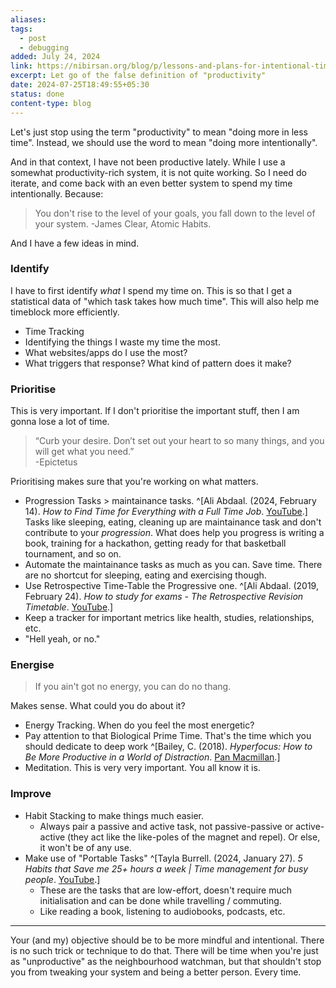 ```yaml
---
aliases: 
tags:
  - post
  - debugging
added: July 24, 2024
link: https://nibirsan.org/blog/p/lessons-and-plans-for-intentional-time-usage
excerpt: Let go of the false definition of "productivity"
date: 2024-07-25T18:49:55+05:30
status: done
content-type: blog
---
```

Let's just stop using the term "productivity" to mean "doing more in less time". Instead, we should use the word to mean "doing more intentionally". 

And in that context, I have not been productive lately. While I use a somewhat productivity-rich system, it is not quite working. So I need do iterate, and come back with an even better system to spend my time intentionally. Because:

>You don't rise to the level of your goals, you fall down to the level of your system.
>-James Clear, Atomic Habits.

And I have a few ideas in mind.
### Identify
I have to first identify *what* I spend my time on. This is so that I get a statistical data of "which task takes how much time". This will also help me timeblock more efficiently.

- Time Tracking
- Identifying the things I waste my time the most. 
- What websites/apps do I use the most?
- What triggers that response? What kind of pattern does it make?
### Prioritise
This is very important. If I don't prioritise the important stuff, then I am gonna lose a lot of time. 

>“Curb your desire. Don’t set out your heart to so many things, and you will get what you need.”  
>-Epictetus

Prioritising makes sure that you're working on what matters.

- Progression Tasks > maintainance tasks. ^[Ali Abdaal. (2024, February 14). _How to Find Time for Everything with a Full Time Job_. [YouTube](https://www.youtube.com/watch?v=PCtQ6sipdqA).]
  Tasks like sleeping, eating, cleaning up are maintainance task and don't contribute to your *progression*. What does help you progress is writing a book, training for a hackathon, getting ready for that basketball tournament, and so on.
- Automate the maintainance tasks as much as you can. Save time.
  There are no shortcut for sleeping, eating and exercising though.
- Use Retrospective Time-Table the Progressive one. ^[Ali Abdaal. (2019, February 24). _How to study for exams - The Retrospective Revision Timetable_. [YouTube](https://www.youtube.com/watch?v=b7o09a7t4RA).]
- Keep a tracker for important metrics like health, studies, relationships, etc.
- "Hell yeah, or no."
### Energise
>If you ain't got no energy, you can do no thang.

Makes sense. What could you do about it?

- Energy Tracking. When do you feel the most energetic? 
- Pay attention to that Biological Prime Time. That's the time which you should dedicate to deep work ^[Bailey, C. (2018). _Hyperfocus: How to Be More Productive in a World of Distraction_. [Pan Macmillan](https://amzn.to/3WmhAAo).]
- Meditation. This is very very important. You all know it is.
### Improve
- Habit Stacking to make things much easier.
	- Always pair a passive and active task, not passive-passive or active-active (they act like the like-poles of the magnet and repel). Or else, it won't be of any use.
- Make use of "Portable Tasks" ^[Tayla Burrell. (2024, January 27). _5 Habits that Save me 25+ hours a week | Time management for busy people_. [YouTube](https://www.youtube.com/watch?v=ISHC4kuVqRA).]
	- These are the tasks that are low-effort, doesn't require much initialisation and can be done while travelling / commuting.
	- Like reading a book, listening to audiobooks, podcasts, etc.

---

Your (and my) objective should be to be more mindful and intentional. There is no such trick or technique to do that. There will be time when you're just as "unproductive" as the neighbourhood watchman, but that shouldn't stop you from tweaking your system and being a better person. Every time.